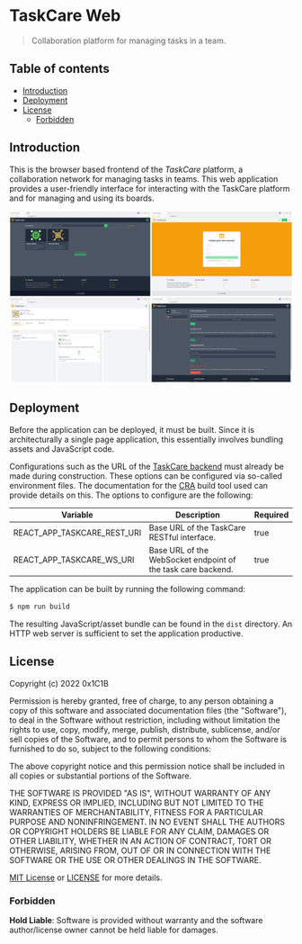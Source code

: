 # TaskCare Web

> Collaboration platform for managing tasks in a team.

## Table of contents

- [Introduction](#introduction)
- [Deployment](#deployment)
- [License](#license)
  - [Forbidden](#forbidden)

## Introduction

This is the browser based frontend of the _TaskCare_ platform, a collaboration
network for managing tasks in teams. This web application provides a user-friendly
interface for interacting with the TaskCare platform and for managing and using
its boards.

![User Interface](docs/images/ui.png)

## Deployment

Before the application can be deployed, it must be built. Since it is architecturally
a single page application, this essentially involves bundling assets and JavaScript code.

Configurations such as the URL of the [TaskCare backend](https://github.com/0x1C1B/taskcare-service)
must already be made during construction. These options can be configured via so-called
environment files. The documentation for the
[CRA](https://create-react-app.dev/docs/adding-custom-environment-variables) build tool
used can provide details on this. The options to configure are the following:

| Variable                    | Description                                                  | Required |
| --------------------------- | ------------------------------------------------------------ | -------- |
| REACT_APP_TASKCARE_REST_URI | Base URL of the TaskCare RESTful interface.                  | true     |
| REACT_APP_TASKCARE_WS_URI   | Base URL of the WebSocket endpoint of the task care backend. | true     |

The application can be built by running the following command:

```sh
$ npm run build
```

The resulting JavaScript/asset bundle can be found in the `dist` directory. An HTTP web server is
sufficient to set the application productive.

## License

Copyright (c) 2022 0x1C1B

Permission is hereby granted, free of charge, to any person obtaining a copy
of this software and associated documentation files (the "Software"), to deal
in the Software without restriction, including without limitation the rights
to use, copy, modify, merge, publish, distribute, sublicense, and/or sell
copies of the Software, and to permit persons to whom the Software is
furnished to do so, subject to the following conditions:

The above copyright notice and this permission notice shall be included in all
copies or substantial portions of the Software.

THE SOFTWARE IS PROVIDED "AS IS", WITHOUT WARRANTY OF ANY KIND, EXPRESS OR
IMPLIED, INCLUDING BUT NOT LIMITED TO THE WARRANTIES OF MERCHANTABILITY,
FITNESS FOR A PARTICULAR PURPOSE AND NONINFRINGEMENT. IN NO EVENT SHALL THE
AUTHORS OR COPYRIGHT HOLDERS BE LIABLE FOR ANY CLAIM, DAMAGES OR OTHER
LIABILITY, WHETHER IN AN ACTION OF CONTRACT, TORT OR OTHERWISE, ARISING FROM,
OUT OF OR IN CONNECTION WITH THE SOFTWARE OR THE USE OR OTHER DEALINGS IN THE
SOFTWARE.

[MIT License](https://opensource.org/licenses/MIT) or [LICENSE](LICENSE) for
more details.

### Forbidden

**Hold Liable**: Software is provided without warranty and the software
author/license owner cannot be held liable for damages.
